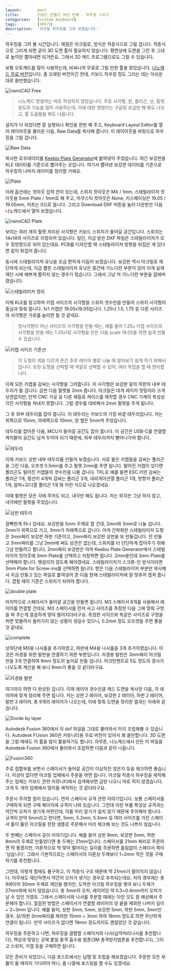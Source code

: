 ```yaml
---
layout:       post
title:        키보드 만들기 여섯 번째 - 하우징 그리기
categories:   [custom keyboard]
tags:         [제작기]
description:  '아크릴 하우징을 그려 보겠습니다.'
---
```


하우징을 그려 볼 시간입니다. 재질은 아크릴로, 방식은 적층식으로 그릴 겁니다. 적층식으로 그리게 되면 굳이 3D 도면 툴이 필요하지 않습니다. 평면상에 도면을 그린 후 그대로 높이만 뽑아내면 되거든요. 그래서 2D 캐드 프로그램으로도 그릴 수 있습니다.

보통 오토캐드를 많이 사용하는데, 비싸니까 무료로 그릴 만한 툴을 찾았습니다. [나노캐드 무료 버전](https://nanocad.com/products/nanocad-free/)입니다. 좀 오래된 버전이긴 한데, 키보드 하우징 정도 그리는 데는 아쉬운 대로 쓸만했습니다. 

![nanoCAD Free](https://user-images.githubusercontent.com/38902150/235857761-b3fc44fc-de9f-49d2-860a-a31d78ef1391.png)

>나노캐드 명령어는 따로 작성하지 않았습니다. 주로 사각형, 원, 폴리곤, 선, 필렛 정도의 기능을 많이 사용하는데, 이에 대한 명령어는 구글링 조금만 해 봐도 나오고, 툴 도움말을 봐도 나옵니다.

설치가 다 되었다면 잘 실행되나 확인을 한번 해 주고, Keyboard Layout Editor를 열어 레이아웃을 불러온 다음, Raw Data를 복사해 줍니다. 이 레이아웃을 바탕으로 하우징을 그릴 겁니다.

![Raw Data](https://user-images.githubusercontent.com/38902150/235856257-ceee7ffb-4262-4d75-ab02-66605513b545.png)

복사한 로우데이터를 [Keebio Plate Generator](https://plate.keeb.io/)에 붙여넣어 주었습니다. 여긴 보강판을 KLE 데이터를 기준으로 뽑아주는 곳입니다. 여기서 뽑아낸 보강판 데이터를 기준으로 하우징의 나머지 레이어를 정리할 거에요. 

![Plate](https://user-images.githubusercontent.com/38902150/235867570-b489142f-bad2-4cdb-9348-471089bc534f.png)

아래 옵션에는 컷아웃 입력 칸이 있는데, 스위치 컷아웃은 MX / 1mm, 스테빌라이저 컷아웃을 5mm Plate / 1mm로 해 주고, 어쿠스틱 컷아웃은 None, 키스페이싱은 19.05 / 19.05mm, 커프는 0으로 둡니다. 그리고 Download DXF 버튼을 눌러 다운받은 다음 나노캐드에서 열어 보겠습니다.

![nanoCAD Plate](https://user-images.githubusercontent.com/38902150/235868722-1e140f25-adff-4519-a760-eff834298b35.png)

보이는 여러 개의 필렛 처리된 사각형은 키보드 스위치가 들어갈 공간입니다. 스위치는 14x14의 사이즈로 지정되어 있습니다. 일단, 지금 받은 DXF 파일은 스테빌라이저가 모두 정방향으로 되어 있는데요. PCB를 디자인할 때 스테빌라이저 방향을 뒤집은 게 있다면 같이 뒤집어 줍니다.

동시에 스테빌라이저 유닛을 조금 편하게 다듬어 보겠습니다. 보강판 역시 아크릴로 재단하게 되는데, 지금 뽑힌 스테빌라이저 유닛은 중간에 가느다란 부분이 있어 이게 실제 재단 시에 예쁘게 뽑히지 않는 경우가 많습니다. 그래서 그냥 저 가느다란 부분을 없애버렸습니다.

![스테빌라이저 정리](https://user-images.githubusercontent.com/38902150/235875006-d5fea3c0-7e25-4e04-b964-ac3c21e80acf.png)

이제 KLE를 참고하여 키캡 사이즈의 사각형을 스위치 갯수만큼 만들어 스위치 사각형의 중심과 맞춰 줍니다. 1x1 키캡은 19.05x19.05입니다. 1.25나 1.5, 1.75 등 다른 사이즈의 사각형은 가로를 늘리면 될 것 같네요.

>정사각형이 아닌 사이즈의 사각형을 만들 때는, 예를 들어 1.25u 키캡 사이즈의 사각형을 만들 때는 1.25x1로 사각형을 만든 다음 scale 19.05를 하면 쉽게 만들 수 있습니다.

![키캡 사이즈 기준선](https://user-images.githubusercontent.com/38902150/235878155-87f34128-5097-4d8b-a2fa-18f807a8b812.png)

> 각 도형의 색을 다르게 준건 추후 레이어 별로 나눌 때 알아보기 쉽게 하기 위해서입니다. 또한 도형을 선택할 때 색깔로 선택할 수 있어, 여러 작업을 할 때 편리합니다.

이제 모든 키캡을 감싸는 사각형을 그려줍니다. 이 사각형은 보강판 밑의 하판의 내부 테두리가 될 겁니다. 감싼 다음 필렛을 2mm 줍니다. 아크릴은 대개 레이저 컷팅이라 크게 상관없지만, 만약 CNC 가공 등 다른 재질로 케이스를 제작할 경우 CNC 기계의 특성상 각진 사각형을 파내지 못합니다. 그럴 경우를 대비해서 2mm 필렛을 주게 됩니다.

그 후 외부 테두리를 잡아 줍니다. 이 테두리는 키보드의 가장 바깥 테두리입니다. 저는 위쪽으로 15mm, 아래쪽으로 10mm, 양 옆은 5mm씩 주었습니다.

테두리를 잡아준 다음, MCU가 들어갈 공간도 잡아 줍니다. 이 공간은 USB-C를 연결할 케이블의 공간도 남겨 두어야 되기 때문에, 외부 테두리까지 뻗어나가야 합니다.

![테두리](https://user-images.githubusercontent.com/38902150/235882322-1713c52e-5f3c-49b2-8bf9-ab69e5a50067.png)

이제 키보드 상판 내부 테두리를 만들어 보겠습니다. 서로 붙은 키캡들을 감싸는 폴리곤을 그린 다음, 오프셋 0.5mm를 주고 필렛 2mm를 주면 됩니다. 떨어진 키캡이 있다면 폴리곤도 떨어진 키캡들의 갯수만큼 나올 겁니다. TKL로 예를 들면 ESC 키만 감싸는 폴리곤 1개, 펑션키 4개씩 감싸는 폴리곤 3개, 네비게이션열 폴리곤 1개, 방향키 폴리곤 1개, 알파+모디열 폴리곤 1개 뭐 이런 식으로 나오겠네요.

이때 필렛은 모든 각에 주어도 되고, 내각만 해도 됩니다. 저는 외각은 그냥 하지 않고, 내각에만 필렛을 주었습니다.

![상판 테두리](https://user-images.githubusercontent.com/38902150/235884616-d205458b-592a-4269-85ee-cccdecbff2bc.png)

깜빡한게 하나 있네요. 보강판을 5mm 두께로 할 건데, 2mm와 3mm로 나눌 겁니다. 2mm가 위쪽으로 가고, 3mm가 아래쪽으로 갑니다. 아까 간략화한 스테빌라이저 도형은 3mm짜리 보강판 하판 기준이고, 2mm짜리 보강판 상판을 또 만들겁니다. 안 만들고 3mm짜리를 그냥 2mm에 써도 상관은 없는데, 스위치를 더 단단하게 잡아주기 위해 그냥 만들려고 합니다. 2mm짜리 보강판은 아까 Keebio Plate Generator에서 스테빌라이저 컷아웃에 3mm Plate를 선택하고 저장하면 됩니다. 2mm용인데 3mm Plate를 선택해야 합니다. 헷갈리지 않도록 해야겠네요. 스테빌라이저가 스크류-인 방식이라면 3mm Plate for Screw-ins를 선택하면 됩니다. 받은 다음 스테빌라이저 부분만 복사해서 지금 만들고 있는 파일로 붙여넣어 준 다음 현재 스테빌라이저에 잘 맞추어 겹쳐 줍니다. 겹칠 때의 기준은 스위치가 되어야 합니다.

![double plate](https://user-images.githubusercontent.com/38902150/235890005-5c682a1b-461c-4bc7-ae49-e6655a611d8b.png)

마지막으로 스페이서가 들어갈 공간을 만들면 됩니다. M3 스페이서 8개를 사용해서 레이어를 연결할 건데요. M3 스페이서를 먼저 사고 사이즈를 측정한 다음 그에 맞춰 구멍을 파 주는게 깔끔하게 맞아 떨어지더라구요. 측정한 사이즈와 똑같은 사이즈로 구멍을 파면 맞물려서 들어가지 않는 상황이 생길수 있으니, 0.2mm 정도 오프셋을 주면 좋을 것 같네요.

![complete](https://user-images.githubusercontent.com/38902150/235895409-76ec302d-7308-4d05-85b0-a87ba158bc7f.png)

상하단에 M3용 나사홀을 추가하였고, 하판에 M4용 나사홀을 3개 추가하였습니다. 이것은 자경을 위한 발판을 연결하기 위한 부분입니다. 자경용 발판은 3mm짜리 아크릴 판을 3개 연결하여 9mm 정도의 높이로 만들 겁니다. 아크탄젠트로 5도 정도의 경사가 나오도록 계산을 해 보니 9mm가 좋을 것 같더라구요. 

![자경용 발판](https://user-images.githubusercontent.com/38902150/235926332-2c01a8f9-0cd0-4ba7-af79-af373e1814dd.png)

여기까지 하면 다 완성된 겁니다. 이제 레이어 갯수만큼 캐드 도면을 복사한 다음, 각 레이어에 맞게 정리해 주면 됩니다. 저는 상판 2 레이어, 보강판 2 레이어, 하판 2 레이어, 발판 3 레이어, 총 9개의 레이어가 나오는데, 이에 맞춰 도면을 정리한 결과는 아래와 같습니다.

![Divide by layer](https://user-images.githubusercontent.com/38902150/235929984-5530ebca-2732-431d-8b1c-67798b1c58b9.png)

Autodesk Fusion 360에서 이 dxf 파일을 그대로 불러와서 미리 조립해볼 수 있습니다. Autodesk FUsion 360은 커뮤니티용 무료 버전이 있어서 꽤 쓸만합니다. 3D 도면을 그릴 때에도 이 툴을 많이 활용하기도 합니다. 아무튼, 나노캐드에서 만든 이 파일을 Autodesk Fusion 360에서 불러와서 조립하면 다음과 같이 나옵니다.

![Fusion360](https://user-images.githubusercontent.com/38902150/235934319-31555572-7120-4659-a6ab-806ba5c75ce3.png)

주로 접합부를 보면서 스페이서가 들어갈 공간이 이상하진 않은지 등을 체크하면 좋습니다.
이상이 없다면 아크릴 업체에서 주문을 하면 됩니다. 아크릴 적층식 하우징을 제작해주는 업체는 키보드 관련 커뮤니티에서 검색해보면 금방 나오니 따로 적지 않겠습니다. 크게 두 개의 업체에서 많이들 제작하는 것 같더라구요.

주문시 주의할 점이 있습니다. 먼저 스페이서 규격 관련 이야기입니다. 보통 스페이서를 구매하게 되면 구매 페이지에 규격이 나와 있습니다. 그런데 이런 부품 특성상 규격과는 약간씩 오차가 생기게 마련인데, 이를 미리 알기가 쉽지 않기 때문에 주의해야 합니다. 규격이 만약 5mm라고 한다면, 5mm, 5.2mm, 5.3mm 등 여러 사이즈를 가진 스페이서 홀이 뚫린 아크릴을 한장 샘플로 주문해서 미리 체크해 보는 것도 나쁘지 않습니다.

두 번째는 스페이서 길이 이야기입니다. 예를 들어 상판 8mm, 보강판 5mm, 하판 8mm의 두께로 만들었다면 총 두께는 21mm입니다. 스페이서를 21mm 짜리로 주문하면 딱 좋겠지만, 이론적으로 딱 맞아 떨어지는 길이를 주문하면 틀림없이 스페이서 쪽이 '남습니다'. 그래서 기본적으로는 스페이서의 이론상 두께보다 1~2mm 작은 것을 구매하기를 추천합니다. 

그런데, 이렇게 함에도 불구하고, 이 적층식 구조 때문에 딱 21mm가 떨어지지 않습니다. 아무래도 재단하면서 약간의 오차가 생기는 경우로 추측되는데요. 저의 경우에는 총 9레이어 30mm 두께로 재단을 했지만, 도착한 아크릴 하우징을 쌓아 보니 두께가 27mm밖에 되지 않았습니다. 총 3mm의 오차, 레이어당 약 0.3~0.4mm까지 오차가 날 수 있던 거였죠. 그래서 스페이서와 나사를 주문할 때에는 이런 것도 잘 예상해서 주문해야 합니다. 깔끔한 방법은 스페이서가 연결할 레이어의 양 끝을 제외한 나머지 길이 + 2~3mm 입니다.
예를 들어, 상판 3mm, 5mm, 보강판 5mm, 하판 5mm, 3mm인 경우, 상/하판 3mm짜리를 제외한 15mm + 3mm 하여 18mm 정도로 하면 무난하게 연결이 됩니다. 만약 사이즈가 없다면 19mm 정도까지도 괜찮았던 것 같습니다.

하우징을 주문하고 나면, 하우징을 결합할 스페이서와 나사(납작머리나사를 추천합니다), 책상과 맞닿는 곳에 붙일 충격 흡수용 범폰(3M 충격방지범폰을 추천합니다), 그리고 스위치, 키캡 등을 구매하면 됩니다.

모든 준비가 되었으니, 다음 포스트에서는 납땜 및 조립을 해보겠습니다. 주문한 모든 부품이 올 때까지 기다려야 하니, 좀 나중에 포스팅을 할 수도 있겠네요.